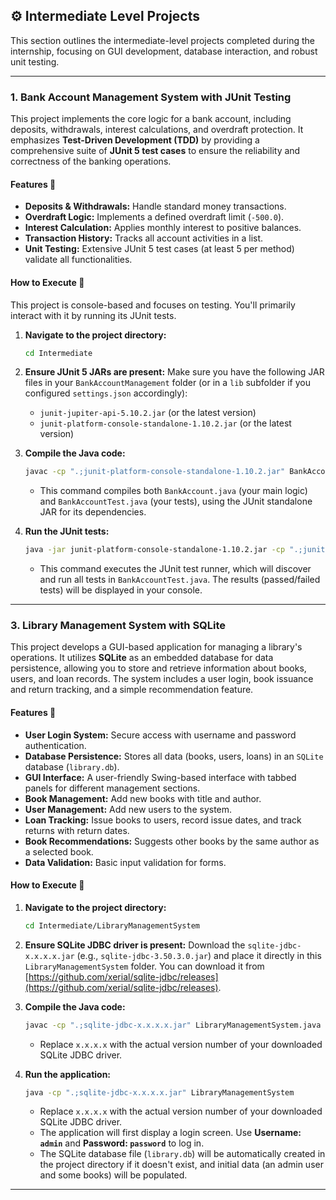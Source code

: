 ## ⚙️ Intermediate Level Projects

This section outlines the intermediate-level projects completed during the internship, focusing on GUI development, database interaction, and robust unit testing.

-----

### 1\. Bank Account Management System with JUnit Testing

This project implements the core logic for a bank account, including deposits, withdrawals, interest calculations, and overdraft protection. It emphasizes **Test-Driven Development (TDD)** by providing a comprehensive suite of **JUnit 5 test cases** to ensure the reliability and correctness of the banking operations.

#### Features 🌟

  * **Deposits & Withdrawals:** Handle standard money transactions.
  * **Overdraft Logic:** Implements a defined overdraft limit (`-500.0`).
  * **Interest Calculation:** Applies monthly interest to positive balances.
  * **Transaction History:** Tracks all account activities in a list.
  * **Unit Testing:** Extensive JUnit 5 test cases (at least 5 per method) validate all functionalities.

#### How to Execute 🚀

This project is console-based and focuses on testing. You'll primarily interact with it by running its JUnit tests.

1.  **Navigate to the project directory:**

    ```bash
    cd Intermediate
    ```

2.  **Ensure JUnit 5 JARs are present:** Make sure you have the following JAR files in your `BankAccountManagement` folder (or in a `lib` subfolder if you configured `settings.json` accordingly):

      * `junit-jupiter-api-5.10.2.jar` (or the latest version)
      * `junit-platform-console-standalone-1.10.2.jar` (or the latest version)

3.  **Compile the Java code:**

    ```bash
    javac -cp ".;junit-platform-console-standalone-1.10.2.jar" BankAccount.java BankAccountTest.java
    ```

      * This command compiles both `BankAccount.java` (your main logic) and `BankAccountTest.java` (your tests), using the JUnit standalone JAR for its dependencies.

4.  **Run the JUnit tests:**

    ```bash
    java -jar junit-platform-console-standalone-1.10.2.jar -cp ".;junit-platform-console-standalone-1.10.2.jar" --scan-classpath
    ```

      * This command executes the JUnit test runner, which will discover and run all tests in `BankAccountTest.java`. The results (passed/failed tests) will be displayed in your console.

-----

### 3\. Library Management System with SQLite

This project develops a GUI-based application for managing a library's operations. It utilizes **SQLite** as an embedded database for data persistence, allowing you to store and retrieve information about books, users, and loan records. The system includes a user login, book issuance and return tracking, and a simple recommendation feature.

#### Features 🌟

  * **User Login System:** Secure access with username and password authentication.
  * **Database Persistence:** Stores all data (books, users, loans) in an `SQLite` database (`library.db`).
  * **GUI Interface:** A user-friendly Swing-based interface with tabbed panels for different management sections.
  * **Book Management:** Add new books with title and author.
  * **User Management:** Add new users to the system.
  * **Loan Tracking:** Issue books to users, record issue dates, and track returns with return dates.
  * **Book Recommendations:** Suggests other books by the same author as a selected book.
  * **Data Validation:** Basic input validation for forms.

#### How to Execute 🚀

1.  **Navigate to the project directory:**

    ```bash
    cd Intermediate/LibraryManagementSystem
    ```

2.  **Ensure SQLite JDBC driver is present:** Download the `sqlite-jdbc-x.x.x.x.jar` (e.g., `sqlite-jdbc-3.50.3.0.jar`) and place it directly in this `LibraryManagementSystem` folder. You can download it from [https://github.com/xerial/sqlite-jdbc/releases](https://github.com/xerial/sqlite-jdbc/releases).

3.  **Compile the Java code:**

    ```bash
    javac -cp ".;sqlite-jdbc-x.x.x.x.jar" LibraryManagementSystem.java
    ```

      * Replace `x.x.x.x` with the actual version number of your downloaded SQLite JDBC driver.

4.  **Run the application:**

    ```bash
    java -cp ".;sqlite-jdbc-x.x.x.x.jar" LibraryManagementSystem
    ```

      * Replace `x.x.x.x` with the actual version number of your downloaded SQLite JDBC driver.
      * The application will first display a login screen. Use **Username: `admin`** and **Password: `password`** to log in.
      * The SQLite database file (`library.db`) will be automatically created in the project directory if it doesn't exist, and initial data (an admin user and some books) will be populated.

-----